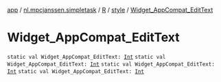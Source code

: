 [app](../../../index.md) / [nl.mpcjanssen.simpletask](../../index.md) / [R](../index.md) / [style](index.md) / [Widget_AppCompat_EditText](.)

# Widget_AppCompat_EditText

`static val Widget_AppCompat_EditText: `[`Int`](https://kotlinlang.org/api/latest/jvm/stdlib/kotlin/-int/index.html)
`static val Widget_AppCompat_EditText: `[`Int`](https://kotlinlang.org/api/latest/jvm/stdlib/kotlin/-int/index.html)
`static val Widget_AppCompat_EditText: `[`Int`](https://kotlinlang.org/api/latest/jvm/stdlib/kotlin/-int/index.html)
`static val Widget_AppCompat_EditText: `[`Int`](https://kotlinlang.org/api/latest/jvm/stdlib/kotlin/-int/index.html)